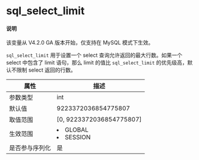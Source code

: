 # sql_select_limit

<main id="notice" type='explain'>
  <h4>说明</h4>
  <p>该变量从 V4.2.0 GA 版本开始，仅支持在 MySQL 模式下生效。</p>
</main>

`sql_select_limit` 用于设置一个 select 查询允许返回的最大行数。如果一个 select 中包含了 limit 语句，那么 limit 的值比 `sql_select_limit` 的优先级高，默认不限制 select 返回的行数。

| **属性**  |                                                   **描述**                                                   |
|---------|------------------------------------------------------------------------------------------------------------|
| 参数类型    | int                     |
| 默认值     | 9223372036854775807     |
| 取值范围    | \[0, 9223372036854775807\]                                                                                 |
| 生效范围    | <li> GLOBAL   <li> SESSION    |
| 是否参与序列化 | 是                       |
